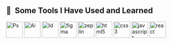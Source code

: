 <h2> 🚀 &nbsp;Some Tools I Have Used and Learned</h2>
<p align="left">
<img src="https://cdn4.iconfinder.com/data/icons/logos-and-brands/512/23_Photoshop_Adobe_logo_logos-512.png" alt="Ps" width="45" height="45"/>
<img src="https://cdn4.iconfinder.com/data/icons/logos-and-brands/512/11_Illustrator_Adobe_Ai_logo_logos-1024.png" alt="Ai" width="45" height="45"/>
<img src="https://cdn4.iconfinder.com/data/icons/logos-and-brands/512/4_Indesign_Adobe_logo_logos-512.png" alt="Id" width="45" height="45"/>
<img src="https://cdn.jsdelivr.net/gh/devicons/devicon/icons/figma/figma-original.svg" alt="figma" width="45" height="45"/>
<img src="https://uxwing.com/wp-content/themes/uxwing/download/brands-and-social-media/zeplin-icon.png" alt="zeplin" width="45" height="45"/>
<img src="https://cdn1.iconfinder.com/data/icons/logotypes/32/badge-html-5-512.png" alt="html5" width="45" height="45"/>
<img src="https://cdn1.iconfinder.com/data/icons/logotypes/32/badge-css-3-512.png" alt="css3" width="45" height="45"/>
<img src="https://cdn.jsdelivr.net/gh/devicons/devicon/icons/javascript/javascript-original.svg" alt="javascript" width="45" height="45"/>
<img src="https://cdn.jsdelivr.net/gh/devicons/devicon/icons/react/react-original.svg" alt="react" width="45" height="45"/>
<img src="https://user-images.githubusercontent.com/18430599/38112659-491f9112-3368-11e8-8b65-1725f19a61fa.png" alt="storybook" width="45" height="45 />
</p>
